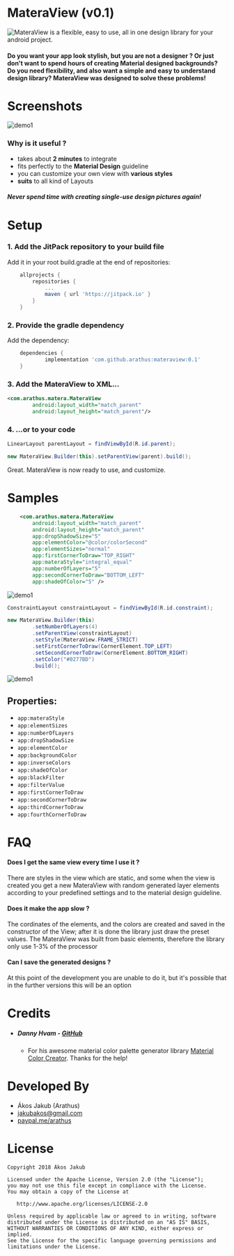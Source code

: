 # MateraView  (v0.1)
![MateraView is a flexible, easy to use, all in one design library for your android project.](https://github.com/arathus/materaview/blob/master/gfx/banner.png)
#### Do you want your **app look stylish**, but you are not a designer ? Or just don't want to spend hours of creating **Material designed backgrounds**? Do you need **flexibility**, and also want a **simple and easy** to understand design library? MateraView was designed to solve these problems!

# Screenshots

![demo1](https://github.com/arathus/materaview/blob/master/gfx/screenshots.png)

### Why is it useful ? 
- takes about **2 minutes** to integrate
- fits perfectly to the **Material Design** guideline
- you can customize your own view with **various styles** 
- **suits** to all kind of Layouts

##### Never spend time with creating single-use design pictures again!

# Setup

### 1. Add the JitPack repository to your build file
Add it in your root build.gradle at the end of repositories:
```gradle
	allprojects {
		repositories {
			...
			maven { url 'https://jitpack.io' }
		}
	}
```

### 2. Provide the gradle dependency
Add the dependency:
```gradle
	dependencies {
	        implementation 'com.github.arathus:materaview:0.1'
	}
```

### 3. Add the MateraView to XML...
```xml
<com.arathus.matera.MateraView
        android:layout_width="match_parent"
        android:layout_height="match_parent"/>
```

### 4. ...or to your code
```java
LinearLayout parentLayout = findViewById(R.id.parent);

new MateraView.Builder(this).setParentView(parent).build();
```
Great. MateraView is now ready to use, and customize.
# Samples

```xml
    <com.arathus.matera.MateraView
        android:layout_width="match_parent"
        android:layout_height="match_parent"
        app:dropShadowSize="5"
        app:elementColor="@color/colorSecond"
        app:elementSizes="normal"
        app:firstCornerToDraw="TOP_RIGHT"
        app:materaStyle="integral_equal"
        app:numberOfLayers="5"
        app:secondCornerToDraw="BOTTOM_LEFT"
        app:shadeOfColor="5" />
```
![demo1](https://github.com/arathus/materaview/blob/master/gfx/1st_sample.png)


```java
ConstraintLayout constraintLayout = findViewById(R.id.constraint);

new MateraView.Builder(this)
        .setNumberOfLayers(4)
        .setParentView(constraintLayout)
        .setStyle(MateraView.FRAME_STRICT)
        .setFirstCornerToDraw(CornerElement.TOP_LEFT)
        .setSecondCornerToDraw(CornerElement.BOTTOM_RIGHT)
        .setColor("#0277BD")
        .build();
```
![demo1](https://github.com/arathus/materaview/blob/master/gfx/2nd_sample.png)



## Properties:

* `app:materaStyle`
* `app:elementSizes` 
* `app:numberOfLayers`
* `app:dropShadowSize`
* `app:elementColor`
* `app:backgroundColor`
* `app:inverseColors`
* `app:shadeOfColor`
* `app:blackFilter`
* `app:filterValue`
* `app:firstCornerToDraw`
* `app:secondCornerToDraw`
* `app:thirdCornerToDraw`
* `app:fourthCornerToDraw`

# FAQ

#### Does I get the same view every time I use it ?
There are styles in the view which are static, and some when the view is created you get a new MateraView with random generated layer elements according to your predefined settings and to the material design guideline.

#### Does it make the app slow ?
The cordinates of the elements, and the colors are created and saved in the constructor of the View; after it is done the library just draw the preset values. The MateraView was built from basic elements, therefore the library only use 1-3% of the processor

#### Can I save the generated designs ?
At this point of the development you are unable to do it, but it's possible that in the further versions this will be an option

# Credits

- ##### Danny Hvam - [GitHub](https://github.com/oizo)
	- For his awesome material color palette generator library [Material Color Creator](https://github.com/shopgun/material-color-creator-android). Thanks for the help!
	
# Developed By

 * Ákos Jakub (Arathus)
 * <jakubakos@gmail.com>
 * [paypal.me/arathus](http://paypal.me/arathus)
 
# License

    Copyright 2018 Ákos Jakub

    Licensed under the Apache License, Version 2.0 (the "License");
    you may not use this file except in compliance with the License.
    You may obtain a copy of the License at

       http://www.apache.org/licenses/LICENSE-2.0

    Unless required by applicable law or agreed to in writing, software
    distributed under the License is distributed on an "AS IS" BASIS,
    WITHOUT WARRANTIES OR CONDITIONS OF ANY KIND, either express or implied.
    See the License for the specific language governing permissions and
    limitations under the License.
